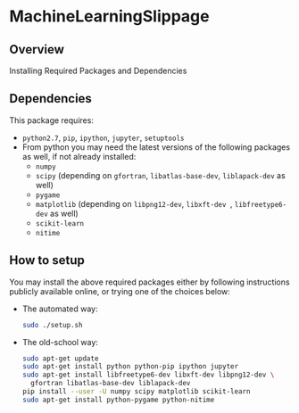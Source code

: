 # MachineLearningSlippage

## Overview

Installing Required Packages and Dependencies

## Dependencies

This package requires:

* `python2.7`, `pip`, `ipython`, `jupyter`, `setuptools`
* From python you may need the latest versions of the following packages as well, if not already installed:
  - `numpy`
  - `scipy` (depending on `gfortran`, `libatlas-base-dev`, `liblapack-dev` as well)
  - `pygame`
  - `matplotlib` (depending on `libpng12-dev`, `libxft-dev `, `libfreetype6-dev` as well)
  - `scikit-learn`
  - `nitime`

## How to setup
You may install the above required packages either by following instructions publicly available online, or trying one of the choices below:

  * The automated way:

    ```bash
    sudo ./setup.sh
    ```
  * The old-school way:
    <!-- - either (preferred) -->

    ```bash
    sudo apt-get update
    sudo apt-get install python python-pip ipython jupyter
    sudo apt-get install libfreetype6-dev libxft-dev libpng12-dev \
      gfortran libatlas-base-dev liblapack-dev
    pip install --user -U numpy scipy matplotlib scikit-learn
    sudo apt-get install python-pygame python-nitime
    ```

    <!-- - or

    ```bash
    sudo apt-get update
    sudo apt-get install python python-pip ipython jupyter
    sudo apt-get install libfreetype6-dev libxft-dev libpng12-dev \
      gfortran libatlas-base-dev liblapack-dev
    sudo easy_install --upgrade numpy scipy pygame matplotlib scikit-learn nitime
    ``` -->
